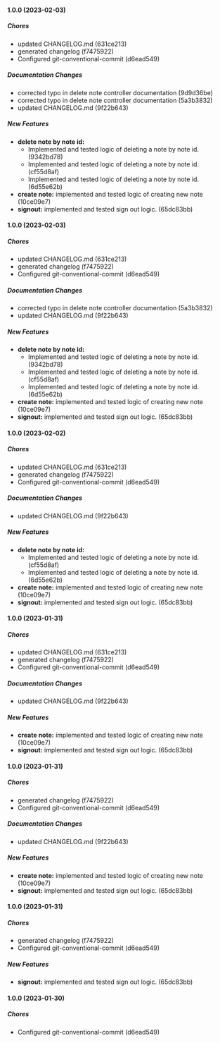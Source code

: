 #### 1.0.0 (2023-02-03)

##### Chores

*  updated CHANGELOG.md (631ce213)
*  generated changelog (f7475922)
*  Configured git-conventional-commit (d6ead549)

##### Documentation Changes

*  corrected typo in delete note controller documentation (9d9d36be)
*  corrected typo in delete note controller documentation (5a3b3832)
*  updated CHANGELOG.md (9f22b643)

##### New Features

* **delete note by note id:**
  *  Implemented and tested logic of deleting a note by note id. (9342bd78)
  *  Implemented and tested logic of deleting a note by note id. (cf55d8af)
  *  Implemented and tested logic of deleting a note by note id. (6d55e62b)
* **create note:**  implemented and tested logic of creating new note (10ce09e7)
* **signout:**  implemented and tested sign out logic. (65dc83bb)

#### 1.0.0 (2023-02-03)

##### Chores

*  updated CHANGELOG.md (631ce213)
*  generated changelog (f7475922)
*  Configured git-conventional-commit (d6ead549)

##### Documentation Changes

*  corrected typo in delete note controller documentation (5a3b3832)
*  updated CHANGELOG.md (9f22b643)

##### New Features

* **delete note by note id:**
  *  Implemented and tested logic of deleting a note by note id. (9342bd78)
  *  Implemented and tested logic of deleting a note by note id. (cf55d8af)
  *  Implemented and tested logic of deleting a note by note id. (6d55e62b)
* **create note:**  implemented and tested logic of creating new note (10ce09e7)
* **signout:**  implemented and tested sign out logic. (65dc83bb)

#### 1.0.0 (2023-02-02)

##### Chores

*  updated CHANGELOG.md (631ce213)
*  generated changelog (f7475922)
*  Configured git-conventional-commit (d6ead549)

##### Documentation Changes

*  updated CHANGELOG.md (9f22b643)

##### New Features

* **delete note by note id:**
  *  Implemented and tested logic of deleting a note by note id. (cf55d8af)
  *  Implemented and tested logic of deleting a note by note id. (6d55e62b)
* **create note:**  implemented and tested logic of creating new note (10ce09e7)
* **signout:**  implemented and tested sign out logic. (65dc83bb)

#### 1.0.0 (2023-01-31)

##### Chores

*  updated CHANGELOG.md (631ce213)
*  generated changelog (f7475922)
*  Configured git-conventional-commit (d6ead549)

##### Documentation Changes

*  updated CHANGELOG.md (9f22b643)

##### New Features

* **create note:**  implemented and tested logic of creating new note (10ce09e7)
* **signout:**  implemented and tested sign out logic. (65dc83bb)

#### 1.0.0 (2023-01-31)

##### Chores

*  generated changelog (f7475922)
*  Configured git-conventional-commit (d6ead549)

##### Documentation Changes

*  updated CHANGELOG.md (9f22b643)

##### New Features

* **create note:**  implemented and tested logic of creating new note (10ce09e7)
* **signout:**  implemented and tested sign out logic. (65dc83bb)

#### 1.0.0 (2023-01-31)

##### Chores

*  generated changelog (f7475922)
*  Configured git-conventional-commit (d6ead549)

##### New Features

* **signout:**  implemented and tested sign out logic. (65dc83bb)

#### 1.0.0 (2023-01-30)

##### Chores

*  Configured git-conventional-commit (d6ead549)

